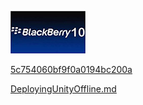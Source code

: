  

 ![](Images/bb10_5c74fe41a66a08177c1c0b23.jpg)
 

 [5c754060bf9f0a0194bc200a](Examples/escape_5c754060bf9f0a0194bc200a.cs) 

 

 [DeployingUnityOffline.md](DeployingUnityOffline.md) 

 

 

 

